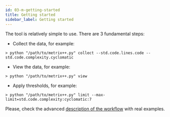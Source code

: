 ```yaml
---
id: 03-m-getting-started
title: Getting started
sidebar_label: Getting started
---
```


The tool is relatively simple to use. There are 3 fundamental steps:

* Collect the data, for example:
```
> python "/path/to/metrix++.py" collect --std.code.lines.code --std.code.complexity.cyclomatic
```


* View the data, for example:
```
> python "/path/to/metrix++.py" view
```


* Apply thresholds, for example:
```
> python "/path/to/metrix++.py" limit --max-limit=std.code.complexity:cyclomatic:7
```

Please, check the advanced [description of the workflow](04-m-workflow.md) with real examples.